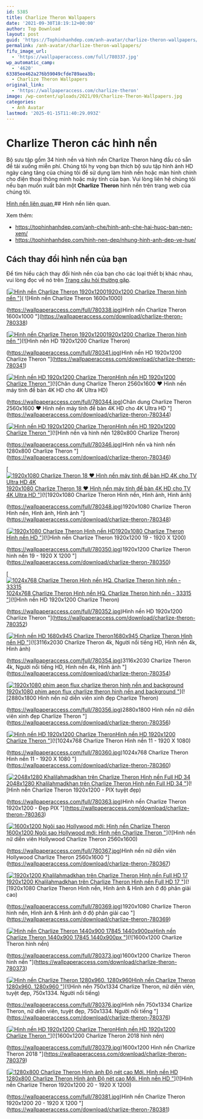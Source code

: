 ```yaml
---
id: 5385
title: Charlize Theron Wallpapers
date: '2021-09-30T18:19:12+00:00'
author: Top Download
layout: post
guid: 'https://Tophinhanhdep.com/anh-avatar/charlize-theron-wallpapers/'
permalink: /anh-avatar/charlize-theron-wallpapers/
fifu_image_url:
  - 'https://wallpaperaccess.com/full/780337.jpg'
wp_automatic_camp:
  - '4620'
63385ee462a276b59049cfde789aea3b:
  - Charlize Theron Wallpapers
original_link:
  - 'https://wallpaperaccess.com/charlize-theron'
image: /wp-content/uploads/2021/09/Charlize-Theron-Wallpapers.jpg
categories:
  - Ảnh Avatar
lastmod: '2025-01-15T11:40:29.093Z'
---
```

# Charlize Theron các hình nền

Bộ sưu tập gồm 34 hình nền và hình nền Charlize Theron hàng đầu có sẵn để tải xuống miễn phí. Chúng tôi hy vọng bạn thích bộ sưu tập hình ảnh HD ngày càng tăng của chúng tôi để sử dụng làm hình nền hoặc màn hình chính cho điện thoại thông minh hoặc máy tính của bạn. Vui lòng liên hệ chúng tôi nếu bạn muốn xuất bản một **Charlize Theron** hình nền trên trang web của chúng tôi.

[Hình nền liên quan ](#related) ## Hình nền liên quan.

   
 Xem thêm:

   
- <https://tophinhanhdep.com/anh-che/hinh-anh-che-hai-huoc-ban-nen-xem/>
- <https://tophinhanhdep.com/hinh-nen-dep/nhung-hinh-anh-dep-ve-hue/>

## Cách thay đổi hình nền của bạn

Để tìm hiểu cách thay đổi hình nền của bạn cho các loại thiết bị khác nhau, vui lòng đọc về nó trên [Trang câu hỏi thường gặp](https://tophinhanhdep.com/faq/).

  
[[![Hình nền Charlize Theron 1920x1200](https://wallpaperaccess.com/full/780337.jpg)1920x1200 Charlize Theron hình nền "](https://wallpaperaccess.com/download/charlize-theron-780337)]( ![Hình nền Charlize Theron 1600x1000)

(https://wallpaperaccess.com/full/780338.jpg)Hình nền Charlize Theron 1600x1000 "](https://wallpaperaccess.com/download/charlize-theron-780338)

[[![Hình nền Charlize Theron 1920x1200](https://wallpaperaccess.com/full/780340.jpg)1920x1200 Charlize Theron hình nền "](https://wallpaperaccess.com/download/charlize-theron-780340)](![Hình nền HD 1920x1200 Charlize Theron)

(https://wallpaperaccess.com/full/780341.jpg)Hình nền HD 1920x1200 Charlize Theron "](https://wallpaperaccess.com/download/charlize-theron-780341)

[[![Hình nền HD 1920x1200 Charlize Theron](https://wallpaperaccess.com/full/780342.jpg)Hình nền HD 1920x1200 Charlize Theron "](https://wallpaperaccess.com/download/charlize-theron-780342)](![Chân dung Charlize Theron 2560x1600 ❤ Hình nền máy tính để bàn 4K HD cho 4K Ultra HD)

(https://wallpaperaccess.com/full/780344.jpg)Chân dung Charlize Theron 2560x1600 ❤ Hình nền máy tính để bàn 4K HD cho 4K Ultra HD "](https://wallpaperaccess.com/download/charlize-theron-780344)

[[![Hình nền HD 1920x1200 Charlize Theron](https://wallpaperaccess.com/full/780345.jpg)Hình nền HD 1920x1200 Charlize Theron "](https://wallpaperaccess.com/download/charlize-theron-780345)](![Hình nền và hình nền 1280x800 Charlize Theron)

(https://wallpaperaccess.com/full/780346.jpg)Hình nền và hình nền 1280x800 Charlize Theron "](https://wallpaperaccess.com/download/charlize-theron-780346)

[[![1920x1080 Charlize Theron 18 ❤ Hình nền máy tính để bàn HD 4K cho TV Ultra HD 4K](https://wallpaperaccess.com/full/780347.jpg)1920x1080 Charlize Theron 18 ❤ Hình nền máy tính để bàn 4K HD cho TV 4K Ultra HD "](https://wallpaperaccess.com/download/charlize-theron-780347)](![1920x1080 Charlize Theron Hình nền, Hình ảnh, Hình ảnh)

(https://wallpaperaccess.com/full/780348.jpg)1920x1080 Charlize Theron Hình nền, Hình ảnh, Hình ảnh "](https://wallpaperaccess.com/download/charlize-theron-780348)

[[![1920x1080 Charlize Theron Hình nền HD](https://wallpaperaccess.com/full/780349.jpg)1920x1080 Charlize Theron Hình nền HD "](https://wallpaperaccess.com/download/charlize-theron-780349)](![Hình nền Charlize Theron 1920x1200 19 - 1920 X 1200)

(https://wallpaperaccess.com/full/780350.jpg)1920x1200 Charlize Theron hình nền 19 - 1920 X 1200 "](https://wallpaperaccess.com/download/charlize-theron-780350)

[[![1024x768 Charlize Theron Hình nền HQ.  Charlize Theron hình nền - 33315](https://wallpaperaccess.com/full/780351.jpg)1024x768 Charlize Theron Hình nền HQ. Charlize Theron hình nền - 33315 "](https://wallpaperaccess.com/download/charlize-theron-780351)](![Hình nền HD 1920x1200 Charlize Theron)

(https://wallpaperaccess.com/full/780352.jpg)Hình nền HD 1920x1200 Charlize Theron "](https://wallpaperaccess.com/download/charlize-theron-780352)

[[![Hình nền HD 1680x945 Charlize Theron](https://wallpaperaccess.com/full/780353.jpg)1680x945 Charlize Theron Hình nền HD "](https://wallpaperaccess.com/download/charlize-theron-780353)](![3116x2030 Charlize Theron 4k, Người nổi tiếng HD, Hình nền 4k, Hình ảnh)

(https://wallpaperaccess.com/full/780354.jpg)3116x2030 Charlize Theron 4k, Người nổi tiếng HD, Hình nền 4k, Hình ảnh "](https://wallpaperaccess.com/download/charlize-theron-780354)

[[![1920x1080 phim aeon flux charlize theron hình nền and background](https://wallpaperaccess.com/full/780355.jpg)1920x1080 phim aeon flux charlize theron hình nền and background "](https://wallpaperaccess.com/download/charlize-theron-780355)](![2880x1800 Hình nền nữ diễn viên xinh đẹp Charlize Theron)

(https://wallpaperaccess.com/full/780356.jpg)2880x1800 Hình nền nữ diễn viên xinh đẹp Charlize Theron "](https://wallpaperaccess.com/download/charlize-theron-780356)

[[![Hình nền HD 1920x1200 Charlize Theron](https://wallpaperaccess.com/full/780358.jpg)Hình nền HD 1920x1200 Charlize Theron "](https://wallpaperaccess.com/download/charlize-theron-780358)](![1024x768 Charlize Theron Hình nền 11 - 1920 X 1080)

(https://wallpaperaccess.com/full/780360.jpg)1024x768 Charlize Theron Hình nền 11 - 1920 X 1080 "](https://wallpaperaccess.com/download/charlize-theron-780360)

[[![2048x1280 Khalilahmadkhan trên Charlize Theron Hình nền Full HD 34](https://wallpaperaccess.com/full/780362.jpg)2048x1280 Khalilahmadkhan trên Charlize Theron Hình nền Full HD 34 "](https://wallpaperaccess.com/download/charlize-theron-780362)](![Hình nền Charlize Theron 1920x1200 - PIX tuyệt đẹp)

(https://wallpaperaccess.com/full/780363.jpg)Hình nền Charlize Theron 1920x1200 - Đẹp PIX "](https://wallpaperaccess.com/download/charlize-theron-780363)

[[![1600x1200 Ngôi sao Hollywood mới: Hình nền Charlize Theron](https://wallpaperaccess.com/full/780364.jpg)1600x1200 Ngôi sao Hollywood mới: Hình nền Charlize Theron "](https://wallpaperaccess.com/download/charlize-theron-780364)](![Hình nền nữ diễn viên Hollywood Charlize Theron 2560x1600)

(https://wallpaperaccess.com/full/780367.jpg)Hình nền nữ diễn viên Hollywood Charlize Theron 2560x1600 "](https://wallpaperaccess.com/download/charlize-theron-780367)

[[![1920x1200 Khalilahmadkhan trên Charlize Theron Hình nền Full HD 17](https://wallpaperaccess.com/full/780368.jpg)1920x1200 Khalilahmadkhan trên Charlize Theron Hình nền Full HD 17 "](https://wallpaperaccess.com/download/charlize-theron-780368)](![1920x1080 Charlize Theron Hình nền, Hình ảnh & Hình ảnh ở độ phân giải cao)

(https://wallpaperaccess.com/full/780369.jpg)1920x1080 Charlize Theron hình nền, Hình ảnh &amp; Hình ảnh ở độ phân giải cao "](https://wallpaperaccess.com/download/charlize-theron-780369)

[[![Hình nền Charlize Theron 1440x900 17845 1440x900px](https://wallpaperaccess.com/full/780371.jpg)Hình nền Charlize Theron 1440x900 17845 1440x900px "](https://wallpaperaccess.com/download/charlize-theron-780371)](![1600x1200 Charlize Theron hình nền)

(https://wallpaperaccess.com/full/780373.jpg)1600x1200 Charlize Theron hình nền "](https://wallpaperaccess.com/download/charlize-theron-780373)

[[![Hình nền Charlize Theron 1280x960.  1280x960](https://wallpaperaccess.com/full/780374.jpg)Hình nền Charlize Theron 1280x960. 1280x960 "](https://wallpaperaccess.com/download/charlize-theron-780374)](![Hình nền 750x1334 Charlize Theron, nữ diễn viên, tuyệt đẹp, 750x1334.  Người nổi tiếng)

(https://wallpaperaccess.com/full/780376.jpg)Hình nền 750x1334 Charlize Theron, nữ diễn viên, tuyệt đẹp, 750x1334. Người nổi tiếng "](https://wallpaperaccess.com/download/charlize-theron-780376)

[[![Hình nền HD 1920x1200 Charlize Theron](https://wallpaperaccess.com/full/780378.jpg)Hình nền HD 1920x1200 Charlize Theron "](https://wallpaperaccess.com/download/charlize-theron-780378)](![1600x1200 Charlize Theron 2018 hình nền)

(https://wallpaperaccess.com/full/780379.jpg)1600x1200 Hình nền Charlize Theron 2018 "](https://wallpaperaccess.com/download/charlize-theron-780379)

[[![1280x800 Charlize Theron Hình ảnh Độ nét cao Mới.  Hình nền HD](https://wallpaperaccess.com/full/780380.jpg)1280x800 Charlize Theron Hình ảnh Độ nét cao Mới. Hình nền HD "](https://wallpaperaccess.com/download/charlize-theron-780380)](![Hình nền Charlize Theron 1920x1200 20 - 1920 X 1200)

(https://wallpaperaccess.com/full/780381.jpg)Hình nền Charlize Theron 1920x1200 20 - 1920 X 1200 "](https://wallpaperaccess.com/download/charlize-theron-780381)
